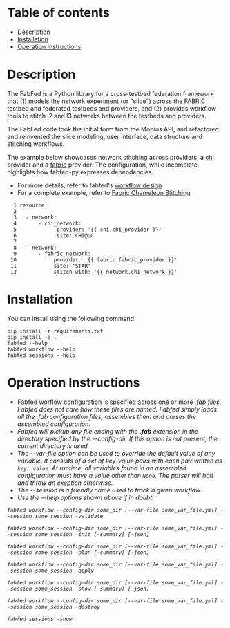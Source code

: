 # Table of contents

 - [Description](#descr)
 - [Installation](#install)
 - [Operation Instructions](#operate)

# <a name="descr"></a>Description
The FabFed is a Python library for a cross-testbed federation framework that (1) models the network experiment (or "slice") across the FABRIC testbed and federated testbeds and providers, and (2) provides workflow tools to stitch l2 and l3 networks between the testbeds and providers.

The FabFed code took the initial form from the Mobius API, and refactored and reinvented the slice modeling, user interface, data structure and  stitching workflows. 

The example below showcases network stitching across providers, a [chi](https://www.chameleoncloud.org/) provider and a [fabric](https://portal.fabric-testbed.net/) provider. The configuration, while incomplete, highlights how fabfed-py expresses dependencies.  

- For more details, refer to fabfed's [workflow design](./docs/workflow_design.md)
- For a complete example, refer to  [Fabric Chameleon Stitching](./examples/stitch)

```
  1 resource:
  2
  3   - network:
  4       - chi_network:
  5             provider: '{{ chi.chi_provider }}'
  6             site: CHI@UC
  7
  8   - network:
  9       - fabric_network:
 10            provider: '{{ fabric.fabric_provider }}'
 11            site: 'STAR'
 12            stitch_with: '{{ network.chi_network }}'
```

# <a name="install"></a>Installation
You can install using the following command
```
pip install -r requirements.txt 
pip install -e .
fabfed --help
fabfed workflow --help
fabfed sessions --help
```

# <a name="operate"></a>Operation Instructions
- Fabfed worflow configuration is specified across one or more <i>.fab<i> files. Fabfed does not care how these files  are named. Fabfed simply loads all the .fab configuration files, assembles them and parses the assembled configuration.  
- Fabfed will pickup any file ending with the <b>.fab</b> extension in the directory specified by
the <i>--config-dir</i>.  If this option is not present, the current directory is used. 
- The --var-file option can be used to override the default value of any variable. It consists of a set of key-value pairs with each pair written as ```key: value```. At runtime, all variables found in an assembled configuration must have a value other than ```None```. The parser will halt and throw an exeption otherwise. 
- The --session is a friendly name used to track a given workflow.  
- Use the --help options shown above if in doubt. 

```
fabfed workflow --config-dir some_dir [--var-file some_var_file.yml] --session some_session -validate

fabfed workflow --config-dir some_dir [--var-file some_var_file.yml] --session some_session -init [-summary] [-json]

fabfed workflow --config-dir some_dir [--var-file some_var_file.yml] --session some_session -plan [-summary] [-json]

fabfed workflow --config-dir some_dir [--var-file some_var_file.yml] --session some_session -apply

fabfed workflow --config-dir some_dir [--var-file some_var_file.yml] --session some_session -show [-summary] [-json]

fabfed workflow --config-dir some_dir [--var-file some_var_file.yml] --session some_session -destroy

fabfed sessions -show
```

